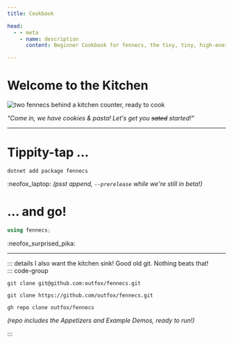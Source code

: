 ```yaml
---
title: Cookbook

head:
  - - meta
    - name: description
      content: Beginner Cookbook for fennecs, the tiny, tiny, high-energy Entity-Component System

---
```


# Welcome to the Kitchen

![two fennecs behind a kitchen counter, ready to cook](https://fennecs.tech/img/fennecs-kitchen-transparent.png)

*"Come in, we have cookies & pasta! Let's get you ~~sated~~ started!"*

----------------

# Tippity-tap ...
```shell
dotnet add package fennecs
```
:neofox_laptop: *(psst append, `--prerelease` while we're still in beta!)*

# ... and go!

```cs
using fennecs;
```

:neofox_surprised_pika:

----------------



::: details I also want the kitchen sink!
Good old git. Nothing beats that!  
::: code-group

```shell [ssh...]
git clone git@github.com:outfox/fennecs.git
```

```shell [no tears now, only https!]
git clone https://github.com/outfox/fennecs.git
```

```shell [wait... you... you... GitHub CLI unironically?]
gh repo clone outfox/fennecs
```

*(repo includes the Appetizers and Example Demos, ready to run!)*

:::
